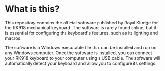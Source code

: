 # What is this?
This repository contains the official software published by Royal Kludge for the RK918 mechanical keyboard. The software is rarely found online, but it is essential for configuring the keyboard's features, such as its lighting and macros.

The software is a Windows executable file that can be installed and run on any Windows computer. Once the software is installed, you can connect your RK918 keyboard to your computer using a USB cable. The software will automatically detect your keyboard and allow you to configure its settings.
